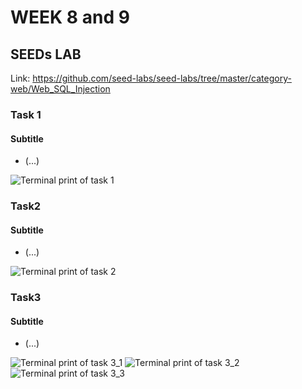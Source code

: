 # WEEK 8 and 9

## SEEDs LAB

Link: https://github.com/seed-labs/seed-labs/tree/master/category-web/Web_SQL_Injection

### Task 1
#### Subtitle


- (...)


![Terminal print of task 1](img/category-web/)

### Task2
#### Subtitle

- (...)

![Terminal print of task 2](img/category-web/)

### Task3
#### Subtitle

- (...)


![Terminal print of task 3_1](img/category-web)
![Terminal print of task 3_2](img/category-web)
![Terminal print of task 3_3](img/category-web/)

